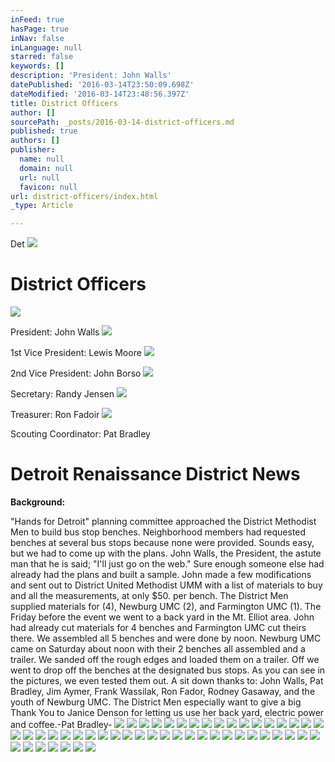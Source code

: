 ```yaml
---
inFeed: true
hasPage: true
inNav: false
inLanguage: null
starred: false
keywords: []
description: 'President: John Walls'
datePublished: '2016-03-14T23:50:09.698Z'
dateModified: '2016-03-14T23:48:56.397Z'
title: District Officers
author: []
sourcePath: _posts/2016-03-14-district-officers.md
published: true
authors: []
publisher:
  name: null
  domain: null
  url: null
  favicon: null
url: district-officers/index.html
_type: Article

---
```

Det
![](https://the-grid-user-content.s3-us-west-2.amazonaws.com/e2f8d8cd-aa91-4d09-8449-fc3d6aea76f6.png)

# District Officers
![](https://the-grid-user-content.s3-us-west-2.amazonaws.com/e6d86a92-b318-4061-b290-09d2d1e86dfb.jpg)

President: John Walls
![](https://the-grid-user-content.s3-us-west-2.amazonaws.com/1cb8f087-0811-43da-8e62-6a76e4895228.png)

1st Vice President: Lewis Moore
![](https://the-grid-user-content.s3-us-west-2.amazonaws.com/d0fdfac1-3d20-4b11-a0f4-8d82aa86d585.jpg)

2nd Vice President: John Borso
![](https://the-grid-user-content.s3-us-west-2.amazonaws.com/90a76ac5-ae5a-40a8-95fb-14207ba5932b.jpg)

Secretary: Randy Jensen
![](https://the-grid-user-content.s3-us-west-2.amazonaws.com/baabc709-5db6-4f6f-82b4-0b02b67bb696.jpg)

Treasurer: Ron Fadoir
![](https://the-grid-user-content.s3-us-west-2.amazonaws.com/885059ff-3a15-4785-ac08-9bb84cfaa607.jpg)

Scouting Coordinator: Pat Bradley

# Detroit Renaissance District News

**Background:**

"Hands for Detroit" planning committee approached the District Methodist Men to build bus stop benches. Neighborhood members had requested benches at several bus stops because none were provided. Sounds easy, but we had to come up with the plans. John Walls, the President, the astute man that he is said; "I'll just go on the web." Sure enough someone else had already had the plans and built a sample. John made a few modifications and sent out to District United Methodist UMM with a list of materials to buy and all the measurements, at only $50\. per bench. The District Men supplied materials for (4), Newburg UMC (2), and Farmington UMC (1). The Friday before the event we went to a back yard in the Mt. Elliot area. John had already cut materials for 4 benches and Farmington UMC cut theirs there. We assembled all 5 benches and were done by noon. Newburg UMC came on Saturday about noon with their 2 benches all assembled and a trailer. We sanded off the rough edges and loaded them on a trailer. Off we went to drop off the benches at the designated bus stops. As you can see in the pictures, we even tested them out. A sit down thanks to: John Walls, Pat Bradley, Jim Aymer, Frank Wassilak, Ron Fador, Rodney Gasaway, and the youth of Newburg UMC. The District Men especially want to give a big Thank You to Janice Denson for letting us use her back yard, electric power and coffee.-Pat Bradley-
![](https://the-grid-user-content.s3-us-west-2.amazonaws.com/ce76769b-e612-400d-93dc-a57793f1f64f.jpg)
![](https://the-grid-user-content.s3-us-west-2.amazonaws.com/67886a90-c08a-488a-a03e-1b4c9b44cb13.jpg)
![](https://the-grid-user-content.s3-us-west-2.amazonaws.com/2b7ded9d-8f61-4926-bcb5-511f55256bcb.jpg)
![](https://the-grid-user-content.s3-us-west-2.amazonaws.com/730aeb24-2ab7-4e3e-a8d5-0cd65db9c081.jpg)
![](https://the-grid-user-content.s3-us-west-2.amazonaws.com/f3f3e102-3959-4534-a539-c5d6820dc7ca.jpg)
![](https://the-grid-user-content.s3-us-west-2.amazonaws.com/0587cec9-32f3-48d3-842e-5d84d84084a5.jpg)
![](https://the-grid-user-content.s3-us-west-2.amazonaws.com/787395b4-ea42-47bd-ac97-54fb494080ce.jpg)
![](https://the-grid-user-content.s3-us-west-2.amazonaws.com/01cc1270-4c14-4d8b-9bf2-a9e2729a622a.jpg)
![](https://the-grid-user-content.s3-us-west-2.amazonaws.com/8d5b60bc-2f8e-40e8-a1cb-fbbff5eb41d0.jpg)
![](https://the-grid-user-content.s3-us-west-2.amazonaws.com/b0233f5e-4fcb-4efe-96d7-b3e9688f159c.jpg)
![](https://the-grid-user-content.s3-us-west-2.amazonaws.com/30b87f9e-3685-4960-8293-4f925a159761.jpg)
![](https://the-grid-user-content.s3-us-west-2.amazonaws.com/8a4b09d6-83b3-4805-a00d-008f7fd4c23a.jpg)
![](https://the-grid-user-content.s3-us-west-2.amazonaws.com/c02032ff-f295-4c55-b686-c0fabc86ae74.jpg)
![](https://the-grid-user-content.s3-us-west-2.amazonaws.com/dfdf2320-dcdc-44e5-bfa7-afe62fe3dc2d.jpg)
![](https://the-grid-user-content.s3-us-west-2.amazonaws.com/0b8f1e90-7c85-4b78-b8c0-2cf347fcc8bb.jpg)
![](https://the-grid-user-content.s3-us-west-2.amazonaws.com/8fc1a613-8a20-4b96-908d-92084ef6a990.jpg)
![](https://the-grid-user-content.s3-us-west-2.amazonaws.com/fa3d31b3-0a2b-4ed0-aec8-5a689e1514a5.jpg)
![](https://the-grid-user-content.s3-us-west-2.amazonaws.com/887d5f85-8c8b-4a50-aa18-dbbc82d8f65b.jpg)
![](https://the-grid-user-content.s3-us-west-2.amazonaws.com/60444145-c513-410b-8941-82cadfb3324a.jpg)
![](https://the-grid-user-content.s3-us-west-2.amazonaws.com/68ec536f-f85c-4b8a-8d34-ea68cb526279.jpg)
![](https://the-grid-user-content.s3-us-west-2.amazonaws.com/99aebcba-06ce-4caa-88d2-2f8e5861f583.jpg)
![](https://the-grid-user-content.s3-us-west-2.amazonaws.com/7eea612a-4c34-418b-9e58-31f6cc96576c.jpg)
![](https://the-grid-user-content.s3-us-west-2.amazonaws.com/7c2e1553-92be-40a1-ba69-f68becf07399.jpg)
![](https://the-grid-user-content.s3-us-west-2.amazonaws.com/d9808443-e2a6-4802-9dc3-5f2cd1f6111b.jpg)
![](https://the-grid-user-content.s3-us-west-2.amazonaws.com/43c65395-8ae2-4624-9876-87f5350a1d79.jpg)
![](https://the-grid-user-content.s3-us-west-2.amazonaws.com/649f3116-09db-474a-808e-77d8c4c31ff2.jpg)
![](https://the-grid-user-content.s3-us-west-2.amazonaws.com/9ac58290-523e-4c07-8962-28a5e0a3aaee.jpg)
![](https://the-grid-user-content.s3-us-west-2.amazonaws.com/faca75b0-df1c-47b9-84cd-2a7162146658.jpg)
![](https://the-grid-user-content.s3-us-west-2.amazonaws.com/49e05ee0-142b-46cd-bb9c-99347058a43b.jpg)
![](https://the-grid-user-content.s3-us-west-2.amazonaws.com/ec62bcfa-855e-4546-963a-384b201960f1.jpg)
![](https://the-grid-user-content.s3-us-west-2.amazonaws.com/83ac404f-68cd-434e-9f90-80e4b8badf5e.jpg)
![](https://the-grid-user-content.s3-us-west-2.amazonaws.com/d367e73e-3b2e-49ac-8c71-1628ff098def.jpg)
![](https://the-grid-user-content.s3-us-west-2.amazonaws.com/fbfe0645-d0da-493c-92f8-bc43ed9a22ed.jpg)
![](https://the-grid-user-content.s3-us-west-2.amazonaws.com/15f9825a-9dda-4953-a621-12956ef6e997.jpg)
![](https://the-grid-user-content.s3-us-west-2.amazonaws.com/d861463c-9afb-4b0a-8278-dc67aefd0e19.jpg)
![](https://the-grid-user-content.s3-us-west-2.amazonaws.com/eb5eed1d-e789-497f-b588-2a0ea36b33c9.jpg)
![](https://the-grid-user-content.s3-us-west-2.amazonaws.com/741589ff-6be7-4210-8bb6-94dd84a99fce.jpg)
![](https://the-grid-user-content.s3-us-west-2.amazonaws.com/f828f5b6-5e06-41be-adae-4536539db13d.jpg)
![](https://the-grid-user-content.s3-us-west-2.amazonaws.com/3f1e38a7-e18d-4d36-82c5-0badbaff917e.jpg)
![](https://the-grid-user-content.s3-us-west-2.amazonaws.com/b05c6287-6a95-4698-a823-0e7d02f742b0.jpg)
![](https://the-grid-user-content.s3-us-west-2.amazonaws.com/1925cf75-60c4-4128-aeb4-2c76550de244.jpg)
![](https://the-grid-user-content.s3-us-west-2.amazonaws.com/5ede9008-7417-415e-bc9e-c84048381544.jpg)
![](https://the-grid-user-content.s3-us-west-2.amazonaws.com/8ffad8f4-5ae8-47f9-9cc0-a12670fc7fc0.jpg)
![](https://the-grid-user-content.s3-us-west-2.amazonaws.com/5ccd1cf6-6414-4bf6-ae6d-4a391cb6f827.jpg)
![](https://the-grid-user-content.s3-us-west-2.amazonaws.com/d6e674b6-4266-4bf4-9463-e8fef3953ba4.jpg)
![](https://the-grid-user-content.s3-us-west-2.amazonaws.com/5c25f464-8f7b-40a5-a293-7294c6e38e5a.jpg)
![](https://the-grid-user-content.s3-us-west-2.amazonaws.com/415f47e1-c9f3-4e17-a135-a6816ca35bbb.jpg)
![](https://the-grid-user-content.s3-us-west-2.amazonaws.com/6f1a4c09-1837-4785-aaab-ee328c0b719d.jpg)
![](https://the-grid-user-content.s3-us-west-2.amazonaws.com/a922e814-0649-4f24-a631-2570d2a74645.jpg)